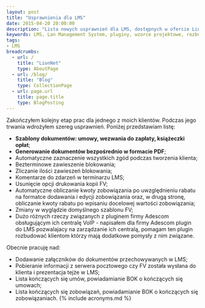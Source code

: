 ```yaml
---
layout: post
title: "Usprawnienia dla LMS"
date: 2015-04-20 20:00:00
description: "Lista nowych usprawnień dla LMS, dostępnych w ofercie LionNet"
keywords: LMS, Lan Management System, pluginy, wzorce projektowe, rozbudowa LMS, zawieszenia blokowania, szablony dokumentów, Adescom plugin dla LMS, lista kończących się umów, lista kończących się zobowiązań
tags:
- LMS
breadcrumbs:
  - url: /
    title: "LionNet"
    type: AboutPage
  - url: /blog/
    title: "Blog"
    type: CollectionPage
  - url: page.url
    title: page.title
    type: BlogPosting
---
```


Zakończyłem kolejny etap prac dla jednego z moich klientów. 
Podczas jego trwania wdrożyłem szereg usprawnień. 
Poniżej przedstawiam listę:

 * **Szablony dokumentów: umowy, wezwania do zapłaty, książeczki opłat**;
 * **Generowanie dokumentów bezpośrednio w formacie PDF**;
 * Automatyczne zaznaczenie wszystkich zgód podczas tworzenia klienta;
 * Bezterminowe zawieszenie blokowania;
 * Zliczanie ilości zawieszeń blokowania;
 * Komentarze do zdarzeń w terminarzu LMS;
 * Usunięcie opcji drukowania kopii FV;
 * Automatyczne obliczanie kwoty zobowiązania po uwzględnieniu rabatu na formatce dodawania i edycji zobowiązania oraz, w drugą stronę, obliczanie kwoty rabatu po wpisaniu docelowej wartości zobowiązania;
 * Zmiany w wyglądzie domyślnego szablonu FV;
 * Dużo różnych rzeczy związanych z pluginem firmy Adescom obsługującym ich centralę VoIP - napisałem dla firmy Adescom plugin do LMS pozwalajacy na zarządzanie ich centralą, pomagam ten plugin rozbudować klientom którzy mają dodatkowe pomysły z nim związane.

Obecnie pracuję nad:

 * Dodawanie załączników do dokumentów przechowywanych w LMS;
 * Pobieranie informacji z serwera pocztowego czy FV została wysłana do klienta i prezentacja tejże w LMS;
 * Lista kończących się umów, powiadamianie BOK o kończących się umowach;
 * Lista kończących się zobowiązań, powiadamianie BOK o kończących się zobowiązaniach.
{% include acronyms.md %}
